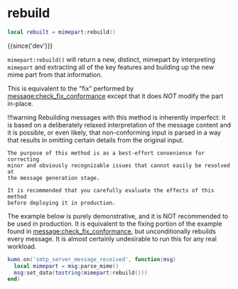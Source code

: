 # rebuild

```lua
local rebuilt = mimepart:rebuild()
```

{{since('dev')}}

`mimepart:rebuild()` will return a new, distinct, mimepart by interpreting
`mimepart` and extracting all of the key features and building up the new mime
part from that information.

This is equivalent to the "fix" performed by
[message:check_fix_conformance](../message/check_fix_conformance.md) except
that it does *NOT* modify the part in-place.

!!!warning
    Rebuilding messages with this method is inherently imperfect: it is based on a
    deliberately relaxed interpretation of the message content and it is
    possible, or even likely, that non-conforming input is parsed in a way
    that results in omitting certain details from the original input.

    The purpose of this method is as a best-effort convenience for correcting
    minor and obviously recognizable issues that cannot easily be resolved at
    the message generation stage.

    It is recommended that you carefully evaluate the effects of this method
    before deploying it in production.

The example below is purely demonstrative, and it is NOT recommended to be used
in production.  It is equivalent to the fixing portion of the example found in
[message:check_fix_conformance](../message/check_fix_conformance.md), but
unconditionally rebuilds every message.  It is almost certainly undesirable to
run this for any real workload.

```lua
kumo.on('smtp_server_message_received', function(msg)
  local mimepart = msg:parse_mime()
  msg:set_data(tostring(mimepart:rebuild()))
end)
```

